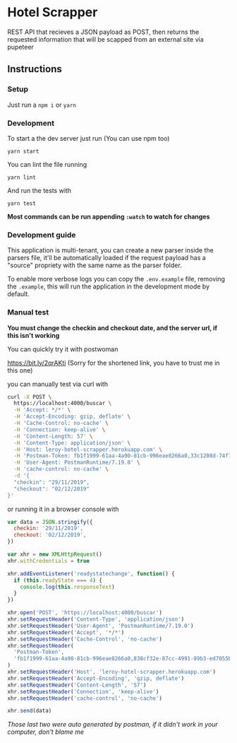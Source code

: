 # Hotel Scrapper

REST API that recieves a JSON payload as POST, then returns the requested information that will be scapped from an external site via pupeteer

## Instructions

### Setup

Just run a `npm i` or `yarn`

### Development

To start a the dev server just run (You can use npm too)

```
yarn start
```

You can lint the file running

```
yarn lint
```

And run the tests with

```
yarn test
```

**Most commands can be run appending `:watch` to watch for changes**

### Development guide

This application is multi-tenant, you can create a new parser inside the parsers file, it'll be automatically loaded if the request payload has a "source" propriety with the same name as the parser folder.

To enable more verbose logs you can copy the `.env.example` file, removing the `.example`, this will run the application in the development mode by default.

### Manual test

**You must change the checkin and checkout date, and the server url, if this isn't working**

You can quickly try it with postwoman

https://bit.ly/2qrAKti (Sorry for the shortened link, you have to trust me in this one)

you can manually test via curl with

```bash
curl -X POST \
  https://localhost:4000/buscar \
  -H 'Accept: */*' \
  -H 'Accept-Encoding: gzip, deflate' \
  -H 'Cache-Control: no-cache' \
  -H 'Connection: keep-alive' \
  -H 'Content-Length: 57' \
  -H 'Content-Type: application/json' \
  -H 'Host: leroy-hotel-scrapper.herokuapp.com' \
  -H 'Postman-Token: fb1f1999-61aa-4a90-81cb-996eae8266a0,33c1208d-74f7-4a98-bea3-4c67ee112492' \
  -H 'User-Agent: PostmanRuntime/7.19.0' \
  -H 'cache-control: no-cache' \
  -d '{
  "checkin": "29/11/2019",
  "checkout": "02/12/2019"
}'
```

or running it in a browser console with

```javascript
var data = JSON.stringify({
  checkin: '29/11/2019',
  checkout: '02/12/2019',
})

var xhr = new XMLHttpRequest()
xhr.withCredentials = true

xhr.addEventListener('readystatechange', function() {
  if (this.readyState === 4) {
    console.log(this.responseText)
  }
})

xhr.open('POST', 'https://localhost:4000/buscar')
xhr.setRequestHeader('Content-Type', 'application/json')
xhr.setRequestHeader('User-Agent', 'PostmanRuntime/7.19.0')
xhr.setRequestHeader('Accept', '*/*')
xhr.setRequestHeader('Cache-Control', 'no-cache')
xhr.setRequestHeader(
  'Postman-Token',
  'fb1f1999-61aa-4a90-81cb-996eae8266a0,838cf32e-87cc-4991-89b3-ed7055bd5bdb',
)
xhr.setRequestHeader('Host', 'leroy-hotel-scrapper.herokuapp.com')
xhr.setRequestHeader('Accept-Encoding', 'gzip, deflate')
xhr.setRequestHeader('Content-Length', '57')
xhr.setRequestHeader('Connection', 'keep-alive')
xhr.setRequestHeader('cache-control', 'no-cache')

xhr.send(data)
```

_Those last two were auto generated by postman, if it didn't work in your computer, don't blame me_
